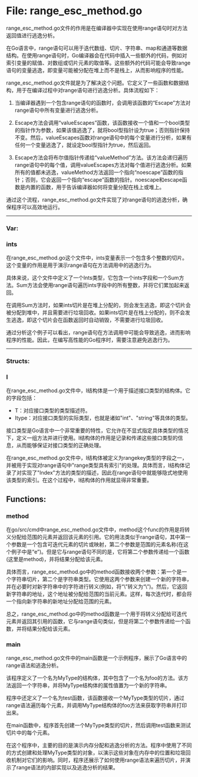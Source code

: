 # File: range_esc_method.go

range_esc_method.go文件的作用是在编译器中实现在使用range语句时对方法返回值进行逃逸分析。

在Go语言中，range语句可以用于迭代数组、切片、字符串、map和通道等数据结构。在使用range语句时，Go编译器会在代码中插入一些额外的代码，例如对索引变量的赋值、对数组或切片元素的取值等。这些额外的代码可能会导致range语句的变量逃逸，即变量可能被分配在堆上而不是栈上，从而影响程序的性能。

range_esc_method.go文件就是为了解决这个问题。它定义了一些函数和数据结构，用于在编译过程中对range语句进行逃逸分析。具体流程如下：

1. 当编译器遇到一个包含range语句的函数时，会调用该函数的“Escape”方法对range语句中所有变量进行逃逸分析。

2. Escape方法会调用“valueEscapes”函数，该函数接收一个值和一个bool类型的指针作为参数，如果该值逃逸了，就将bool型指针设为true；否则指针保持不变。然后，valueEscapes函数对range语句中的每个变量进行分析，如果有任何一个变量逃逸了，就设定bool型指针为true，然后返回。

3. Escape方法会将布尔值指针传递给“valueMethod”方法。该方法会递归遍历range语句中的每个值，调用valueEscapes方法对每个值进行逃逸分析。如果所有的值都未逃逸，valueMethod方法返回一个指向“noescape”函数的指针；否则，它会返回一个指向“escape”函数的指针。noescape和escape函数是内置的函数，用于告诉编译器如何将变量分配在栈上或堆上。

通过这个流程，range_esc_method.go文件实现了对range语句的逃逸分析，确保程序可以高效地运行。




---

### Var:

### ints

在range_esc_method.go这个文件中，ints变量表示一个包含多个整数的切片。这个变量的作用是用于演示range语句在方法调用中的逃逸行为。

具体来说，这个文件中定义了一个Ints类型，它包含一个ints字段和一个Sum方法。Sum方法会使用range语句遍历ints字段中的所有整数，并将它们累加起来返回。

在调用Sum方法时，如果ints切片是在堆上分配的，则会发生逃逸，即这个切片会被分配到堆中，并且需要进行垃圾回收。如果ints切片是在栈上分配的，则不会发生逃逸，即这个切片会在函数返回时自动销毁，不需要进行垃圾回收。

通过分析这个例子可以看出，range语句在方法调用中可能会导致逃逸，进而影响程序的性能。因此，在编写高性能的Go程序时，需要注意避免逃逸行为。






---

### Structs:

### I

在range_esc_method.go文件中，I结构体是一个用于描述接口类型的结构体。它的字段包括：

- T：对应接口类型的类型描述符。
- Itype：对应接口类型的实际类型，也就是诸如"int"、"string"等具体的类型。

接口类型是Go语言中一个非常重要的特性，它允许在不显式指定具体类型的情况下，定义一组方法并进行使用。I结构体的作用是记录和传递这些接口类型的信息，从而能够保证对接口类型的正确处理。

在range_esc_method.go文件中，I结构体被定义为rangekey类型的字段之一，并被用于实现对range语句中"range类型具有索引"的处理。具体而言，I结构体记录了对实现了"Index"方法的类型的描述，因此在range语句中就能够隐式地使用该类型的索引。在这个过程中，I结构体的作用就显得非常重要。



## Functions:

### method

在go/src/cmd中range_esc_method.go文件中，method这个func的作用是将转义分配给范围的元素并返回该元素的引用。它的用法类似于range语句，其中第一个参数是一个包含可迭代元素的切片或映射，第二个参数是范围的元素名称(在这个例子中是“e”)。但是它与range语句不同的是，它将第二个参数传递给一个函数(这里是method)，并将结果分配给该元素。

具体而言，range_esc_method.go中的method函数接收两个参数：第一个是一个字符串切片，第二个是字符串类型。它使用这两个参数来创建一个新的字符串，并在必要时对新字符串中的字符进行转义(例如，将“\”转义为“\\”)。然后，它返回新字符串的地址，这个地址被分配给范围的当前元素。这样，每次迭代时，都会将一个指向新字符串的新地址分配给范围的元素。

总之，range_esc_method.go中的method函数是一个用于将转义分配给可迭代元素并返回其引用的函数，它与range语句类似，但是将第二个参数传递给一个函数，并将结果分配给该元素。



### main

range_esc_method.go文件中的main函数是一个示例程序，展示了Go语言中的range语法和逃逸分析。

该程序定义了一个名为MyType的结构体，其中包含了一个名为foo的方法。该方法返回一个字符串，并将MyType结构体的属性值置为一个新的字符串。

程序中还定义了一个名为test函数，该函数接收一个MyType类型的切片，通过range语法遍历每个元素，并调用MyType结构体的foo方法来获取字符串并打印出来。

在main函数中，程序首先创建一个MyType类型的切片，然后调用test函数来测试切片中的每个元素。

在这个程序中，主要的目的是演示内存分配和逃逸分析的方法。程序中使用了不同的方式创建和处理MyType类型的对象，以演示这些对象在内存中的位置和垃圾回收机制对它们的影响。同时，程序还展示了如何使用range语法来遍历切片，并演示了range语法的内部实现以及逃逸分析的结果。



